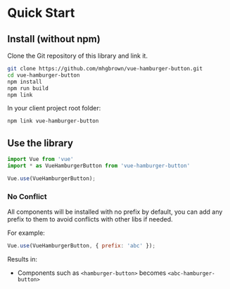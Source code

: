 # Quick Start

## Install (without npm)

Clone the Git repository of this library and link it.

```bash
git clone https://github.com/mhgbrown/vue-hamburger-button.git
cd vue-hamburger-button
npm install
npm run build
npm link
```

In your client project root folder:
```bash
npm link vue-hamburger-button
```

## Use the library

```javascript
import Vue from 'vue'
import * as VueHamburgerButton from 'vue-hamburger-button'

Vue.use(VueHamburgerButton);
```

### No Conflict

All components will be installed with no prefix by default, you can add any prefix
to them to avoid conflicts with other libs if needed.

For example:

```javascript
Vue.use(VueHamburgerButton, { prefix: 'abc' });
```

Results in:

* Components such as `<hamburger-button>` becomes `<abc-hamburger-button>`
